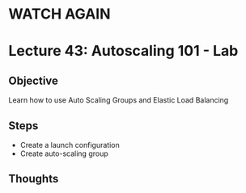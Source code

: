 # WATCH AGAIN
# Lecture 43: Autoscaling 101 - Lab

## Objective
Learn how to use Auto Scaling Groups and Elastic Load Balancing

## Steps
* Create a launch configuration
* Create auto-scaling group

## Thoughts
